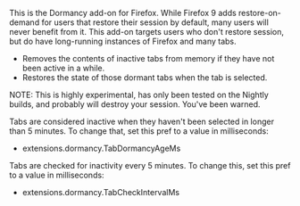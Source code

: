 This is the Dormancy add-on for Firefox. While Firefox 9 adds restore-on-demand for users that restore their session by default, many users will never benefit from it. This add-on targets users who don't restore session, but do have long-running instances of Firefox and many tabs.

* Removes the contents of inactive tabs from memory if they have not been active in a while.
* Restores the state of those dormant tabs when the tab is selected.

NOTE: This is highly experimental, has only been tested on the Nightly builds, and probably will destroy your session. You've been warned.

Tabs are considered inactive when they haven't been selected in longer than 5 minutes. To change that, set this pref to a value in milliseconds:

* extensions.dormancy.TabDormancyAgeMs

Tabs are checked for inactivity every 5 minutes. To change this, set this pref to a value in milliseconds:

* extensions.dormancy.TabCheckIntervalMs
